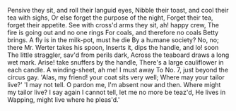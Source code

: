 Pensive they sit, and roll their languid eyes,
    Nibble their toast, and cool their tea with sighs,
    Or else forget the purpose of the night,
    Forget their tea, forget their appetite.
    See with cross'd arms they sit, ah! happy crew,
    The fire is going out and no one rings
    For coals, and therefore no coals Betty brings.
    A fly is in the milk-pot, must he die
    By a humane society?
    No, no; there Mr. Werter takes his spoon,
    Inserts it, dips the handle, and lo! soon
    The little straggler, sav'd from perils dark,
    Across the teaboard draws a long wet mark.
    Arise! take snuffers by the handle,
    There's a large cauliflower in each candle.
    A winding-sheet, ah me! I must away
    To No. 7, just beyond the circus gay.
    'Alas, my friend! your coat sits very well;
    Where may your tailor live?'    'I may not tell.
    O pardon me, I'm absent now and then.
    Where might my tailor live?    I say again
    I cannot tell, let me no more be teaz'd,
    He lives in Wapping, might live where he pleas'd.'

